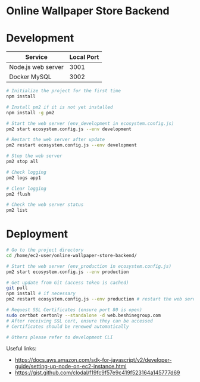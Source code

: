 # Online Wallpaper Store Backend

# Development

| Service            | Local Port |
|--------------------|------------|
| Node.js web server | 3001       |
| Docker MySQL       | 3002       |

```sh
# Initialize the project for the first time
npm install

# Install pm2 if it is not yet installed
npm install -g pm2

# Start the web server (env_development in ecosystem.config.js)
pm2 start ecosystem.config.js --env development

# Restart the web server after update
pm2 restart ecosystem.config.js --env development

# Stop the web server
pm2 stop all

# Check logging
pm2 logs app1

# Clear logging
pm2 flush

# Check the web server status
pm2 list
```

# Deployment

```sh
# Go to the project directory
cd /home/ec2-user/online-wallpaper-store-backend/

# Start the web server (env_production in ecosystem.config.js)
pm2 start ecosystem.config.js --env production

# Get update from Git (access token is cached)
git pull
npm install # if necessary
pm2 restart ecosystem.config.js --env production # restart the web server

# Request SSL Certificates (ensure port 80 is open)
sudo certbot certonly --standalone -d web.beshinegroup.com
# After receiving SSL cert, ensure they can be accessed
# Certificates should be renewed automatically

# Others please refer to development CLI
```

Useful links:

- https://docs.aws.amazon.com/sdk-for-javascript/v2/developer-guide/setting-up-node-on-ec2-instance.html
- https://gist.github.com/clodal/f19fc9f57e9c419f523164a145777d69

